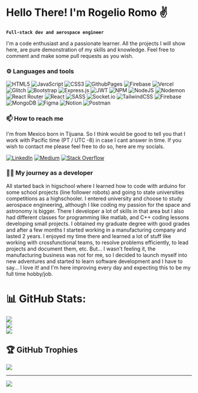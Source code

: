 # Hello There! I'm Rogelio Romo ✌️

**`Full-stack dev and aerospace engineer`**

I'm a code enthusiast and a passionate learner. All the projects I will show here, are pure demonstration of my skills and knowledge.
Feel free to comment and make some pull requests as you wish.

### ⚙️ Languages and tools 
![HTML5](https://img.shields.io/badge/html5-%23E34F26.svg?style=for-the-badge&logo=html5&logoColor=white) ![JavaScript](https://img.shields.io/badge/javascript-%23323330.svg?style=for-the-badge&logo=javascript&logoColor=%23F7DF1E) ![CSS3](https://img.shields.io/badge/css3-%231572B6.svg?style=for-the-badge&logo=css3&logoColor=white) ![GithubPages](https://img.shields.io/badge/github%20pages-121013?style=for-the-badge&logo=github&logoColor=white) ![Firebase](https://img.shields.io/badge/firebase-%23039BE5.svg?style=for-the-badge&logo=firebase) ![Vercel](https://img.shields.io/badge/vercel-%23000000.svg?style=for-the-badge&logo=vercel&logoColor=white) ![Glitch](https://img.shields.io/badge/glitch-%233333FF.svg?style=for-the-badge&logo=glitch&logoColor=white) ![Bootstrap](https://img.shields.io/badge/bootstrap-%238511FA.svg?style=for-the-badge&logo=bootstrap&logoColor=white) ![Express.js](https://img.shields.io/badge/express.js-%23404d59.svg?style=for-the-badge&logo=express&logoColor=%2361DAFB) ![JWT](https://img.shields.io/badge/JWT-black?style=for-the-badge&logo=JSON%20web%20tokens) ![NPM](https://img.shields.io/badge/NPM-%23CB3837.svg?style=for-the-badge&logo=npm&logoColor=white) ![NodeJS](https://img.shields.io/badge/node.js-6DA55F?style=for-the-badge&logo=node.js&logoColor=white) ![Nodemon](https://img.shields.io/badge/NODEMON-%23323330.svg?style=for-the-badge&logo=nodemon&logoColor=%BBDEAD) ![React Router](https://img.shields.io/badge/React_Router-CA4245?style=for-the-badge&logo=react-router&logoColor=white) ![React](https://img.shields.io/badge/react-%2320232a.svg?style=for-the-badge&logo=react&logoColor=%2361DAFB) ![SASS](https://img.shields.io/badge/SASS-hotpink.svg?style=for-the-badge&logo=SASS&logoColor=white) ![Socket.io](https://img.shields.io/badge/Socket.io-black?style=for-the-badge&logo=socket.io&badgeColor=010101) ![TailwindCSS](https://img.shields.io/badge/tailwindcss-%2338B2AC.svg?style=for-the-badge&logo=tailwind-css&logoColor=white) ![Firebase](https://img.shields.io/badge/Firebase-039BE5?style=for-the-badge&logo=Firebase&logoColor=white) ![MongoDB](https://img.shields.io/badge/MongoDB-%234ea94b.svg?style=for-the-badge&logo=mongodb&logoColor=white) ![Figma](https://img.shields.io/badge/figma-%23F24E1E.svg?style=for-the-badge&logo=figma&logoColor=white) ![Notion](https://img.shields.io/badge/Notion-%23000000.svg?style=for-the-badge&logo=notion&logoColor=white) ![Postman](https://img.shields.io/badge/Postman-FF6C37?style=for-the-badge&logo=postman&logoColor=white)

### 📫 How to reach me
I'm from Mexico born in Tijuana. So I think would be good to tell you that I work with Pacific time (PT / UTC -8) in case I cant answer in time. If you wish to contact me please feel free to do so, here are my socials.

[![LinkedIn](https://img.shields.io/badge/LinkedIn-%230077B5.svg?style=for-the-badge&logo=linkedin&logoColor=white)](https://linkedin.com/in/https://www.linkedin.com/in/rogelio-romo) [![Medium](https://img.shields.io/badge/Medium-12100E?style=for-the-badge&logo=medium&logoColor=white)](https://medium.com/@@rogelioromo955) [![Stack Overflow](https://img.shields.io/badge/-Stackoverflow-FE7A16?style=for-the-badge&logo=stack-overflow&logoColor=white)](https://stackoverflow.com/users/23042348) 

### 🧑‍🚀 My journey as a developer

All started back in higschool where I learned how to code with arduino for some school projects (line follower robots) and going to state universities competitions as a highschooler. I entered university and choose to study aerospace engineering, although I like coding my passion for the space and astronomy is bigger. There I developer a lot of skills in that area but I also had different classes for programming like matlab, and C++ coding lessons developing small projects. I obtained my graduate degree with good grades and after a few months I started working in a manufacturing company and lasted 2 years. I enjoyed my time there and learned a lot of stuff like working with crossfunctional teams, to resolve problems efficiently, to lead projects and document them, etc.
But... I wasn't feeling it, the manufacturing business was not for me, so I decided to launch myself into new adventures and started to learn software development and I have to say... I love it! and I'm here improving every day and expecting this to be my full time hobby/job.

# 📊 GitHub Stats:
![](https://github-readme-stats.vercel.app/api?username=RogelioRomo&theme=dark&hide_border=false&include_all_commits=false&count_private=false)<br/>
![](https://github-readme-streak-stats.herokuapp.com/?user=RogelioRomo&theme=dark&hide_border=false)<br/>
![](https://github-readme-stats.vercel.app/api/top-langs/?username=RogelioRomo&theme=dark&hide_border=false&include_all_commits=false&count_private=false&layout=compact)

## 🏆 GitHub Trophies
![](https://github-profile-trophy.vercel.app/?username=RogelioRomo&theme=radical&no-frame=true&no-bg=false&margin-w=4)

---
[![](https://visitcount.itsvg.in/api?id=RogelioRomo&icon=0&color=12)](https://visitcount.itsvg.in)
